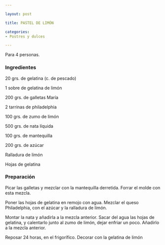 ```yaml
---

layout: post

title: PASTEL DE LIMÓN

categories:
- Postres y dulces

---
```


Para 4 personas.

<h3>Ingredientes</h3>

20 grs. de gelatina (c. de pescado)

1 sobre de gelatina de limón

200 grs. de galletas María

2 tarrinas de philadelphia

100 grs. de zumo de limón

500 grs. de nata líquida

100 grs. de mantequilla

200 grs. de azúcar

Ralladura de limón

Hojas de gelatina

<h3>Preparación</h3>

Picar las galletas y mezclar con la mantequilla derretida. Forrar el molde con esta mezcla.

Poner las hojas de gelatina en remojo con agua. Mezclar el queso Philadelphia, con el azúcar y la ralladura de limón.

Montar la nata y añadirla a la mezcla anterior. Sacar del agua las hojas de gelatina, y calentarlo junto al zumo de limón, dejar enfriar un poco. Añadirlo a la mezcla anterior.

Reposar 24 horas, en el frigorífico. Decorar con la gelatina de limón